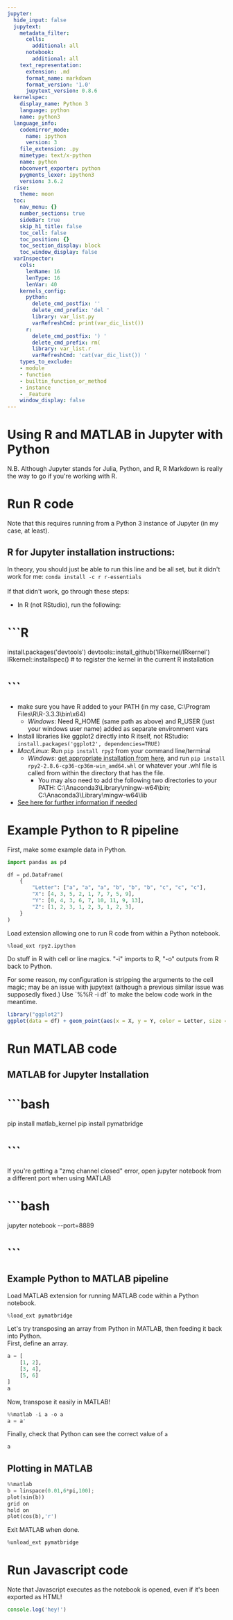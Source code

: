 ```yaml
---
jupyter:
  hide_input: false
  jupytext:
    metadata_filter:
      cells:
        additional: all
      notebook:
        additional: all
    text_representation:
      extension: .md
      format_name: markdown
      format_version: '1.0'
      jupytext_version: 0.8.6
  kernelspec:
    display_name: Python 3
    language: python
    name: python3
  language_info:
    codemirror_mode:
      name: ipython
      version: 3
    file_extension: .py
    mimetype: text/x-python
    name: python
    nbconvert_exporter: python
    pygments_lexer: ipython3
    version: 3.6.2
  rise:
    theme: moon
  toc:
    nav_menu: {}
    number_sections: true
    sideBar: true
    skip_h1_title: false
    toc_cell: false
    toc_position: {}
    toc_section_display: block
    toc_window_display: false
  varInspector:
    cols:
      lenName: 16
      lenType: 16
      lenVar: 40
    kernels_config:
      python:
        delete_cmd_postfix: ''
        delete_cmd_prefix: 'del '
        library: var_list.py
        varRefreshCmd: print(var_dic_list())
      r:
        delete_cmd_postfix: ') '
        delete_cmd_prefix: rm(
        library: var_list.r
        varRefreshCmd: 'cat(var_dic_list()) '
    types_to_exclude:
    - module
    - function
    - builtin_function_or_method
    - instance
    - _Feature
    window_display: false
---
```


# Using R and MATLAB in Jupyter with Python <a class="tocSkip"></a>
N.B. Although Jupyter stands for Julia, Python, and R, R Markdown is really the way to go if you're working with R.


# Run R code
Note that this requires running from a Python 3 instance of Jupyter (in my case, at least).


## R for Jupyter installation instructions:
In theory, you should just be able to run this line and be all set, but it didn't work for me: `conda install -c r r-essentials`
<br><br>
If that didn't work, go through these steps:
- In R (not RStudio), run the following:
# ```R
install.packages('devtools')
devtools::install_github('IRkernel/IRkernel')
IRkernel::installspec()  # to register the kernel in the current R installation
# ```
- make sure you have R added to your PATH (in my case, C:\Program Files\R\R-3.3.3\bin\x64)
    - _Windows_: Need R_HOME (same path as above) and R_USER (just your windows user name) added as separate environment vars
- Install libraries like ggplot2 directly into R itself, not RStudio: `install.packages('ggplot2', dependencies=TRUE)`
- _Mac/Linux_: Run `pip install rpy2` from your command line/terminal
    - _Windows_: [get appropriate installation from here](http://www.lfd.uci.edu/~gohlke/pythonlibs/#rpy2), and run `pip install rpy2‑2.8.6‑cp36‑cp36m‑win_amd64.whl` or whatever your .whl file is called from within the directory that has the file.
        - You may also need to add the following two directories to your PATH: C:\Anaconda3\Library\mingw-w64\bin; C:\Anaconda3\Library\mingw-w64\lib
- [See here for further information if needed](https://github.com/IRkernel/IRkernel)


# Example Python to R pipeline
First, make some example data in Python.

```python
import pandas as pd

df = pd.DataFrame(
    {
        "Letter": ["a", "a", "a", "b", "b", "b", "c", "c", "c"],
        "X": [4, 3, 5, 2, 1, 7, 7, 5, 9],
        "Y": [0, 4, 3, 6, 7, 10, 11, 9, 13],
        "Z": [1, 2, 3, 1, 2, 3, 1, 2, 3],
    }
)
```

Load extension allowing one to run R code from within a Python notebook.

```python
%load_ext rpy2.ipython
```

Do stuff in R with cell or line magics. "-i" imports to R, "-o" outputs from R back to Python.

<div class="alert alert-info">
For some reason, my configuration is stripping the arguments to the cell magic; may be an issue with jupytext (although a previous similar issue was supposedly fixed.) Use `%%R -i df` to make the below code work in the meantime.
</div>

```R
library("ggplot2")
ggplot(data = df) + geom_point(aes(x = X, y = Y, color = Letter, size = Z))
```

# Run MATLAB code


## MATLAB for Jupyter Installation
# ```bash
pip install matlab_kernel
pip install pymatbridge
# ```

If you're getting a "zmq channel closed" error, open jupyter notebook from a different port when using MATLAB
# ```bash
jupyter notebook --port=8889
# ```


## Example Python to MATLAB pipeline
Load MATLAB extension for running MATLAB code within a Python notebook.

```python
%load_ext pymatbridge
```

Let's try transposing an array from Python in MATLAB, then feeding it back into Python.
<br>
First, define an array.

```python
a = [
    [1, 2],
    [3, 4],
    [5, 6]
]
a
```

Now, transpose it easily in MATLAB!

```python
%%matlab -i a -o a
a = a'
```

Finally, check that Python can see the correct value of `a`

```python
a
```

## Plotting in MATLAB

```python
%%matlab
b = linspace(0.01,6*pi,100);
plot(sin(b))
grid on
hold on
plot(cos(b),'r')
```

Exit MATLAB when done.

```python
%unload_ext pymatbridge
```

# Run Javascript code
Note that Javascript executes as the notebook is opened, even if it's been exported as HTML!

```javascript
console.log('hey!')
```
